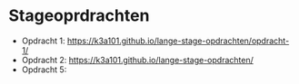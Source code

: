 # Stageoprdrachten

- Opdracht 1: https://k3a101.github.io/lange-stage-opdrachten/opdracht-1/
- Opdracht 2: https://k3a101.github.io/lange-stage-opdrachten/
- Opdracht 5: 
